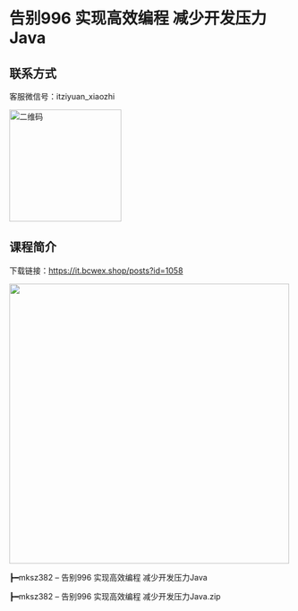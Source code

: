 # 告别996 实现高效编程 减少开发压力Java

## 联系方式

客服微信号：itziyuan_xiaozhi

<img src="https://ziyuanyun.oss-cn-guangzhou.aliyuncs.com/common/20240614073449/666b82192834a.jpg" width="200" height="200" alt="二维码">

## 课程简介

下载链接：https://it.bcwex.shop/posts?id=1058

<img src="https://ziyuanyun.oss-cn-guangzhou.aliyuncs.com/yun/20240515153604/664465e48da3f.jpg" width="500" alt="">

  ┣━mksz382 &#8211; 告别996 实现高效编程 减少开发压力Java

 ┣━mksz382 &#8211; 告别996 实现高效编程 减少开发压力Java.zip

  